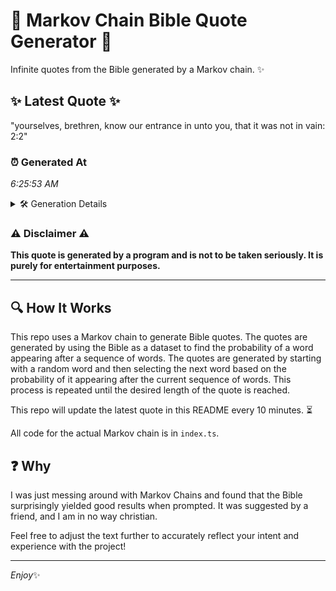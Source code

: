 # 📖 Markov Chain Bible Quote Generator 📖

Infinite quotes from the Bible generated by a Markov chain. ✨

## ✨ Latest Quote ✨
"yourselves, brethren, know our entrance in unto you, that it was not in vain: 2:2"

### ⏰ Generated At
*6:25:53 AM*

<details>
    <summary>🛠️ Generation Details</summary>
    <p>
        <strong>🌱 Seed:</strong> yourselves,<br>
        <strong>🔄 Iterations:</strong> 14<br>
        <strong>📜 Context History:</strong><br>[ yourselves, ]: brethren,<br>[ yourselves,, brethren, ]: know<br>[ yourselves,, brethren,, know ]: our<br>[ yourselves,, brethren,, know, our ]: entrance<br>[ yourselves,, brethren,, know, our, entrance ]: in<br>[ yourselves,, brethren,, know, our, entrance, in ]: unto<br>[ brethren,, know, our, entrance, in, unto ]: you,<br>[ know, our, entrance, in, unto, you, ]: that<br>[ our, entrance, in, unto, you,, that ]: it<br>[ entrance, in, unto, you,, that, it ]: was<br>[ in, unto, you,, that, it, was ]: not<br>[ unto, you,, that, it, was, not ]: in<br>[ you,, that, it, was, not, in ]: vain:<br>[ that, it, was, not, in, vain: ]: 2:2<br>
    </p>
</details>

### ⚠️ Disclaimer ⚠️
**This quote is generated by a program and is not to be taken seriously. It is purely for entertainment purposes.**

---

## 🔍 How It Works

This repo uses a Markov chain to generate Bible quotes. The quotes are generated by using the Bible as a dataset to find the probability of a word appearing after a sequence of words. The quotes are generated by starting with a random word and then selecting the next word based on the probability of it appearing after the current sequence of words. This process is repeated until the desired length of the quote is reached.

This repo will update the latest quote in this README every 10 minutes. ⏳

All code for the actual Markov chain is in `index.ts`.

## ❓ Why

I was just messing around with Markov Chains and found that the Bible surprisingly yielded good results when prompted. 
It was suggested by a friend, and I am in no way christian.

Feel free to adjust the text further to accurately reflect your intent and experience with the project!

---

*Enjoy*✨

